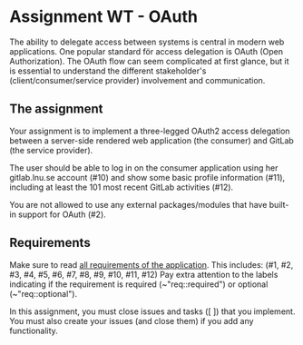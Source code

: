 # Assignment WT - OAuth

The ability to delegate access between systems is central in modern web applications. One popular standard för access delegation is OAuth (Open Authorization). The OAuth flow can seem complicated at first glance, but it is essential to understand the different stakeholder's (client/consumer/service provider) involvement and communication.

## The assignment

Your assignment is to implement a three-legged OAuth2 access delegation between a server-side rendered web application (the consumer) and GitLab (the service provider).

The user should be able to log in on the consumer application using her gitlab.lnu.se account (#10) and show some basic profile information (#11), including at least the 101 most recent GitLab activities (#12).

You are not allowed to use any external packages/modules that have built-in support for OAuth (#2).

## Requirements

Make sure to read [all requirements of the application](../../issues/). This includes: (#1, #2, #3, #4, #5, #6, #7, #8, #9, #10, #11, #12)
Pay extra attention to the labels indicating if the requirement is required (~"req::required") or optional (~"req::optional").

In this assignment, you must close issues and tasks ([ ]) that you implement. You must also create your issues (and close them) if you add any functionality.

